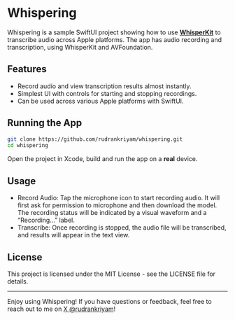 # Whispering

Whispering is a sample SwiftUI project showing how to use [**WhisperKit**](https://github.com/argmaxinc/WhisperKit) to transcribe audio across Apple platforms. The app has audio recording and transcription, using WhisperKit and AVFoundation. 

## Features

- Record audio and view transcription results almost instantly.
- Simplest UI with controls for starting and stopping recordings.
- Can be used across various Apple platforms with SwiftUI.

## Running the App

```bash
git clone https://github.com/rudrankriyam/whispering.git
cd whispering
```

Open the project in Xcode, build and run the app on a **real** device.

## Usage

- Record Audio: Tap the microphone icon to start recording audio. It will first ask for permission to microphone and then download the model. The recording status will be indicated by a visual waveform and a “Recording…” label.
- Transcribe: Once recording is stopped, the audio file will be transcribed, and results will appear in the text view.

## License

This project is licensed under the MIT License - see the LICENSE file for details. 

---

Enjoy using Whispering! If you have questions or feedback, feel free to reach out to me on [X @rudrankriyam](https://x.com/rudrankriyam)!
